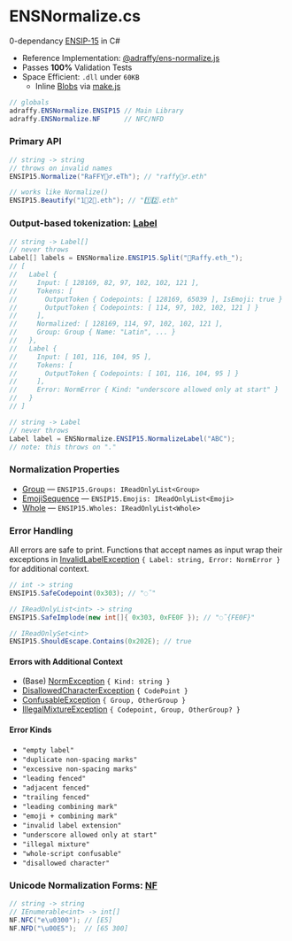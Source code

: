 # ENSNormalize.cs
0-dependancy [ENSIP-15](https://docs.ens.domains/ens-improvement-proposals/ensip-15-normalization-standard) in C#

* Reference Implementation: [@adraffy/ens-normalize.js](https://github.com/adraffy/ens-normalize.js)
* Passes **100%** Validation Tests
* Space Efficient: `.dll` under `60KB`
	* Inline [Blobs](./Lib/Blobs.cs) via [make.js](./Compress/make.js)

```c#
// globals
adraffy.ENSNormalize.ENSIP15 // Main Library
adraffy.ENSNormalize.NF      // NFC/NFD
```

### Primary API

```c#
// string -> string
// throws on invalid names
ENSIP15.Normalize("RaFFY🚴‍♂️.eTh"); // "raffy🚴‍♂.eth"

// works like Normalize()
ENSIP15.Beautify("1⃣2⃣.eth"); // "1️⃣2️⃣.eth"
```
### Output-based tokenization: [Label](./Lib/Label.cs)

```c#
// string -> Label[]
// never throws
Label[] labels = ENSNormalize.ENSIP15.Split("💩Raffy.eth_");
// [
//   Label {
//     Input: [ 128169, 82, 97, 102, 102, 121 ],  
//     Tokens: [
//       OutputToken { Codepoints: [ 128169, 65039 ], IsEmoji: true }
//       OutputToken { Codepoints: [ 114, 97, 102, 102, 121 ] }
//     ],
//     Normalized: [ 128169, 114, 97, 102, 102, 121 ],
//     Group: Group { Name: "Latin", ... }
//   },
//   Label {
//     Input: [ 101, 116, 104, 95 ],
//     Tokens: [ 
//       OutputToken { Codepoints: [ 101, 116, 104, 95 ] }
//     ],
//     Error: NormError { Kind: "underscore allowed only at start" }
//   }
// ]

// string -> Label
// never throws
Label label = ENSNormalize.ENSIP15.NormalizeLabel("ABC");
// note: this throws on "."
```

### Normalization Properties

* [Group](./Lib/Group.cs) — `ENSIP15.Groups: IReadOnlyList<Group>`
* [EmojiSequence](./Lib/EmojiSequence.cs) — `ENSIP15.Emojis: IReadOnlyList<Emoji>`
* [Whole](./Lib/Whole.cs) — `ENSIP15.Wholes: IReadOnlyList<Whole>`

### Error Handling

All errors are safe to print. Functions that accept names as input wrap their exceptions in [InvalidLabelException](./Lib/InvalidLabelException.cs) `{ Label: string, Error: NormError }` for additional context.

```c#
// int -> string
ENSIP15.SafeCodepoint(0x303); // "◌̃"

// IReadOnlyList<int> -> string
ENSIP15.SafeImplode(new int[]{ 0x303, 0xFE0F }); // "◌̃{FE0F}"

// IReadOnlySet<int>
ENSIP15.ShouldEscape.Contains(0x202E); // true
```

#### Errors with Additional Context
* (Base) [NormException](./Lib/NormException.cs) `{ Kind: string }`
* [DisallowedCharacterException](./Lib/DisallowedCharacterException.cs) `{ CodePoint }`
* [ConfusableException](./Lib/ConfusableException.cs) `{ Group, OtherGroup }`
* [IllegalMixtureException](./Lib/IllegalMixtureException.cs) `{ Codepoint, Group, OtherGroup? }`

#### Error Kinds

* `"empty label"`
* `"duplicate non-spacing marks"`
* `"excessive non-spacing marks"`
* `"leading fenced"`
* `"adjacent fenced"`
* `"trailing fenced"`
* `"leading combining mark"`
* `"emoji + combining mark"`
* `"invalid label extension"`
* `"underscore allowed only at start"`
* `"illegal mixture"`
* `"whole-script confusable"`
* `"disallowed character"`

### Unicode Normalization Forms: [NF](./Lib/NF.cs)

```c#
// string -> string 
// IEnumerable<int> -> int[]
NF.NFC("e\u0300"); // [E5]
NF.NFD("\u00E5");  // [65 300]
```
